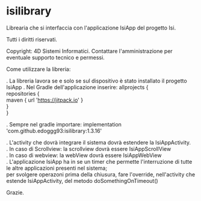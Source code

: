 # isilibrary

Librearia che si interfaccia con l'applicazione IsiApp del progetto Isi.

Tutti i diritti riservati.

Copyright: 4D Sistemi Informatici. Contattare l'amministrazione per eventuale supporto tecnico e permessi.

Come utilizzare la libreria:

. La libreria lavora se e solo se sul dispositivo è stato installato il progetto IsiApp
. Nel Gradle dell'applicazione inserire:
	allprojects {  
        repositories {  
            maven { url 'https://jitpack.io' }  
        }  
    }  

. Sempre nel gradle importare:
    implementation 'com.github.edoggg93:isilibrary:1.3.16'  

. L'activity che dovrà integrare il sistema dovrà estendere la IsiAppActivity.  
. In caso di Scrollview: la scrollview dovrà essere IsiAppScrollView  
. In caso di webview: la webView dovrà essere IsiAppWebView  
. L'applicazione IsiApp ha in se un timer che permette l'interruzione di tutte le altre applicazioni presenti nel sistema;  
  per svolgere operazoni prima della chiusura, fare l'override, nell'activity che estende IsiAppActivity, del metodo doSomethingOnTimeout()  
  
  
Grazie.  

